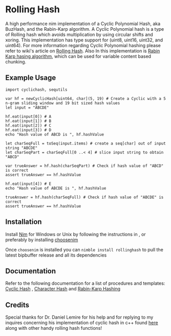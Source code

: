 # Rolling Hash
A high performance nim implementation of a Cyclic Polynomial Hash, aka BuzHash, and the Rabin-Karp algorithm. A Cyclic Polynomial hash is a type of Rolling hash which avoids multiplication by using circular shifts and xoring. This implementation has type support for (uint8, uint16, uint32, and uint64). For more information regarding Cyclic Polynomial hashing please refer to wiki's article on <a class="external reference" href="https://en.wikipedia.org/wiki/Rolling_hash#Cyclic_polynomial">Rolling Hash</a>. Also In this implementation is <a class="external reference" href="https://en.wikipedia.org/wiki/Rabin%E2%80%93Karp_algorithm">Rabin Karp hasing algorithm</a>, which can be used for variable content based chunking.

## Example Usage
```
import cyclichash, sequtils                                                   

var hf = newCyclicHash[uint64, char](5, 19) # Create a Cyclic with a 5 n-gram sliding window and 19 bit sized hash values
let input = "ABCDE"
  
hf.eat(input[0]) # A
hf.eat(input[1]) # B
hf.eat(input[2]) # C
hf.eat(input[3]) # D
echo "Hash value of ABCD is ", hf.hashValue
  
let charSeqFull = toSeq(input.items) # create a seq[char] out of input string "ABCDE"
let charSeqPart = charSeqFull[0 ..< 4] # slice input string to obtain "ABCD"
  
var trueAnswer = hf.hash(charSeqPart) # Check if hash value of "ABCD" is correct
assert trueAnswer == hf.hashValue
  
hf.eat(input[4]) # E
echo "Hash value of ABCDE is ", hf.hashValue
  
trueAnswer = hf.hash(charSeqFull) # Check if hash value of "ABCDE" is correct
assert trueAnswer == hf.hashValue
``` 
## Installation
Install <a class="external reference" href="https://nim-lang.org/install.html">Nim</a> for Windows or Unix by following the instructions in , or preferably by installing <a class="reference external" href="https://github.com/dom96/choosenim">choosenim</a>

Once ```choosenim``` is installed you can ```nimble install rollinghash``` to pull the latest bipbuffer release and all its dependencies

## Documentation
Refer to the following documentation for a list of procedures and templates: <a class="external reference" href="https://marcazar.github.io/RollingHash/docs/cyclichash.html">Cyclic Hash</a> , <a class="external reference" href="https://marcazar.github.io/RollingHash/docs/characterhash.html">Character Hash</a> and <a class="external reference" href="https://marcazar.github.io/RollingHash/docs/rabinkarphash.html">Rabin-Karp Hashing</a>

## Credits
Special thanks for Dr. Daniel Lemire for his help and for replying to my inquires concerning his implementation of cyclic hash in c++ found <a class="reference external" href="https://github.com/lemire/rollinghashcpp">here</a> along with other handy rolling hash functions! 
